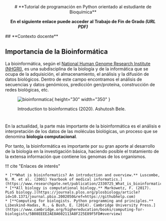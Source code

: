 <center>
# **Tutorial de programación en Python orientado al estudiante de Bioquímica**

**En el siguiente enlace puede acceder al Trabajo de Fin de Grado _(URL PDF)_**
</center>
## **Contexto docente**


## **Importancia de la Bioinformática**
La bioinformática, según el [National Human Genome Research Institute (NHGRI)](https://www.genome.gov/25019999/understanding-bioinformatics-and-sequencing#:~:text=Bioinformatics%20is%20the%20branch%20of,acid%20and%20protein%20sequence%20data.), es una subdisciplina de la biología y de la informática que se ocupa de la adquisición, el almacenamiento, el análisis y la difusión de datos biológicos. Dentro de este campo encontramos el análisis de secuencias y datos genómicos, predicción gen/proteína, construcción de redes biológicas, etc. 
<figure markdown>

   ![bioinformatica](https://miro.medium.com/max/531/1*s7i0AeBYzh2FHD1gjcp7pg@2x.png){ height="30" width="350" }
    <figcaption> Introduction to bioinformatics (2020). Ashutosh Bele. </figcaption>

# </figure>

En la actualidad, la parte más importante de la bioinformática es el análisis e interpretación de los datos de las moléculas biológicas, un proceso que se denomina **biología computacional**.

Por tanto, la bioinformática es importante por su gran aporte al desarrollo de la biología en la investigación básica, haciendo posible el tratamiento de la  extensa información que contiene los genomas de los organismos.

!!! cite "Enlaces de interés"

    * [**What is bioinformatics? An introduction and overview.** Luscombe, N. M. et al. (2001) Yearbook of medical informatics.](https://www.researchgate.net/publication/2330725_What_is_bioinformatics_An_introduction_and_overview)
    * [**All biology is computational biology.** Markowetz, F. (2017). PLoS biology.](https://journals.plos.org/plosbiology/article?id=10.1371/journal.pbio.2002050&ref=https://githubhelp.com)
    * [**Computing for biologists. Python programming and principles.** Libeskind-Hadas, R., & Bush, E. (2014). Cambridge University Press.](https://www.cambridge.org/highereducation/books/computing-for-biologists/5B08EEEE2AE8A602113A8F225E89F5FD#overview)

